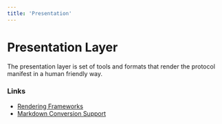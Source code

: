 ```yaml
---
title: 'Presentation'
---
```


# Presentation Layer

The presentation layer is set of tools and formats that render the protocol manifest in a human friendly way.

### Links

- [Rendering Frameworks](presentation/rendering-frameworks)
- [Markdown Conversion Support](presentation/markdown-support)
